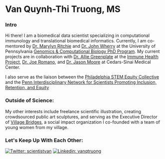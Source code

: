 # Van Quynh-Thi Truong, MS
### Intro  
Hi there! I am a biomedical data scientist specializing in computational immunology and translational biomedical informatics. Currently, I am co-mentored by [Dr. Marylyn Ritchie](https://www.med.upenn.edu/pcpm/marylyn-d-ritchie-phd.html) and [Dr. John Wherry](https://www.med.upenn.edu/wherrylab/) at the University of Pennsylvania [Genomics & Computational Biology PhD Program](https://www.med.upenn.edu/gcb/). My current projects are in collaboration with [Dr. Allie Greenplate]() at the [Immune Health Project](https://www.med.upenn.edu/immunehealth/), [Dr. Joe Romano](https://www.dbei.med.upenn.edu/post-docs/joseph-d-romano), and [Dr. Jason Moore](http://epistasis.org/jason-h-moore-phd/) at Cedars-Sinai Medical Center.

I also serve as the liaison between the [Philadelphia STEM Equity Collective](https://www.philastemeco.org/equity-collective) and the [Penn Interdisciplinary Network for Scientists Promoting Inclusion, Retention, and Equity](https://www.med.upenn.edu/pennINSPIRE/)

### Outside of Science:
My other interests include freelance scientific illustration, creating crowdsourced public art sculptures, and serving as the Executive Director of [Village Bridges](www.villagebridges.org), a social impact organization I co-founded with a team of young women from my village.

### Let's Keep Up With Each Other:
[![Twitter: scientistvan](https://img.shields.io/twitter/follow/scientistvan?style=for-the-badge)](https://twitter.com/scientistvan)
[![Linkedin: vanqtruong](https://img.shields.io/badge/-vanqtruong-blue?style=for-the-badge&logo=Linkedin&logoColor=white&link=https://www.linkedin.com/in/vanqtruong/)](https://www.linkedin.com/in/vanqtruong/)
